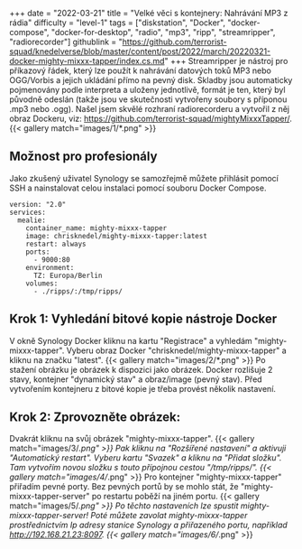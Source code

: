 +++
date = "2022-03-21"
title = "Velké věci s kontejnery: Nahrávání MP3 z rádia"
difficulty = "level-1"
tags = ["diskstation", "Docker", "docker-compose", "docker-for-desktop", "radio", "mp3", "ripp", "streamripper", "radiorecorder"]
githublink = "https://github.com/terrorist-squad/knedelverse/blob/master/content/post/2022/march/20220321-docker-mighty-mixxx-tapper/index.cs.md"
+++
Streamripper je nástroj pro příkazový řádek, který lze použít k nahrávání datových toků MP3 nebo OGG/Vorbis a jejich ukládání přímo na pevný disk. Skladby jsou automaticky pojmenovány podle interpreta a uloženy jednotlivě, formát je ten, který byl původně odeslán (takže jsou ve skutečnosti vytvořeny soubory s příponou .mp3 nebo .ogg). Našel jsem skvělé rozhraní radiorecorderu a vytvořil z něj obraz Dockeru, viz: https://github.com/terrorist-squad/mightyMixxxTapper/.
{{< gallery match="images/1/*.png" >}}

## Možnost pro profesionály
Jako zkušený uživatel Synology se samozřejmě můžete přihlásit pomocí SSH a nainstalovat celou instalaci pomocí souboru Docker Compose.
```
version: "2.0"
services:
  mealie:
    container_name: mighty-mixxx-tapper
    image: chrisknedel/mighty-mixxx-tapper:latest
    restart: always
    ports:
      - 9000:80
    environment:
      TZ: Europa/Berlin
    volumes:
      - ./ripps/:/tmp/ripps/

```

## Krok 1: Vyhledání bitové kopie nástroje Docker
V okně Synology Docker kliknu na kartu "Registrace" a vyhledám "mighty-mixxx-tapper". Vyberu obraz Docker "chrisknedel/mighty-mixxx-tapper" a kliknu na značku "latest".
{{< gallery match="images/2/*.png" >}}
Po stažení obrázku je obrázek k dispozici jako obrázek. Docker rozlišuje 2 stavy, kontejner "dynamický stav" a obraz/image (pevný stav). Před vytvořením kontejneru z bitové kopie je třeba provést několik nastavení.
## Krok 2: Zprovozněte obrázek:
Dvakrát kliknu na svůj obrázek "mighty-mixxx-tapper".
{{< gallery match="images/3/*.png" >}}
Pak kliknu na "Rozšířené nastavení" a aktivuji "Automatický restart". Vyberu kartu "Svazek" a kliknu na "Přidat složku". Tam vytvořím novou složku s touto přípojnou cestou "/tmp/ripps/".
{{< gallery match="images/4/*.png" >}}
Pro kontejner "mighty-mixxx-tapper" přiřadím pevné porty. Bez pevných portů by se mohlo stát, že "mighty-mixxx-tapper-server" po restartu poběží na jiném portu.
{{< gallery match="images/5/*.png" >}}
Po těchto nastaveních lze spustit mighty-mixxx-tapper-server! Poté můžete zavolat mighty-mixxx-tapper prostřednictvím Ip adresy stanice Synology a přiřazeného portu, například http://192.168.21.23:8097.
{{< gallery match="images/6/*.png" >}}
